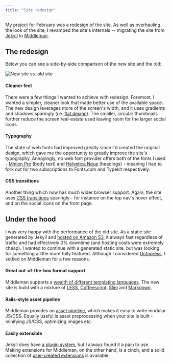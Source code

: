 ```yaml
---
title: "Site redesign"
---
```


My project for February was a redesign of the site. As well as overhauling the look of the site, I revamped the site's internals -- migrating the site from [Jekyll](http://jekyllrb.com/) to [Middleman](http://middlemanapp.com/).

The redesign
------------

Below you can see a side-by-side comparison of the new site and the old:

![New site vs. old site](posts/site-redesign/before-after.png)

#### Cleaner feel

There were a few things I wanted to achieve with redesign. Foremost, I wanted a simpler, cleaner look that made better use of the available space. The new design leverages more of the screen's width, and it uses gradients and shadows sparingly (i.e. [flat design](http://www.matthewmooredesign.com/almost-flat-design/)). The smaller, circular thumbnails further reduce the screen real-estate used leaving room for the larger social icons.

#### Typography

The state of web fonts had improved greatly since I'd created the original design, which gave me the opportunity to greatly improve the site's typography. Annoyingly, no web font provider offers both of the fonts I used - [Minion Pro](https://typekit.com/fonts/minion-pro) (body text) and [Helvetica Neue](http://www.fonts.com/font/linotype/neue-helvetica?QueryFontType=Web#product_top) (headings) - meaning I had to fork out for two subscriptions to Fonts.com and Typekit respectively.

#### CSS transitions

Another thing which now has much wider browser support. Again, the site uses [CSS transitions](https://developer.mozilla.org/en-US/docs/CSS/Tutorials/Using_CSS_transitions#) sparingly - for instance on the top nav's hover effect, and on the social icons on the front page.

Under the hood
--------------

I was very happy with the performance of the old site. As a static site generated by Jekyll and [hosted on Amazon S3](http://aws.typepad.com/aws/2011/02/host-your-static-website-on-amazon-s3.html), it always fast regardless of traffic and had effectively 0% downtime (and hosting costs were extremely cheap). I wanted to continue with a generated static site, but was looking for something a little more fully featured. Although I considered [Octopress](http://octopress.org), I settled on Middleman for a few reasons.

#### Great out-of-the-box format support

Middleman supports a [wealth of different templating languages](http://middlemanapp.com/templates/#toc_7). The new site is build with a mixture of [LESS](http://lesscss.org/), [Coffeescript](http://coffeescript.org/), [Slim](http://slim-lang.com/) and [Markdown](http://daringfireball.net/projects/markdown/).

#### Rails-style asset pipeline

Middleman provides an [asset pipeline](http://middlemanapp.com/asset-pipeline/), which makes it easy to write modular JS/CSS. Equally useful is asset preprocessing when your site is built - minifying JS/CSS, optimizing images etc.

#### Easily extensible

Jekyll does have [a plugin system](https://github.com/mojombo/jekyll/wiki/Plugins), but I always found it a pain to use. Making extensions for Middleman, on the other hand, is a cinch, and a solid collection of [user-created extensions](http://directory.middlemanapp.com/#/extensions/all) is available.
